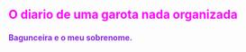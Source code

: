 <!DOCTYPE html>
<html lang="pt-br">
<h2> O diario de uma garota nada organizada </h2>
    <h4> <p> Bagunceira e o meu sobrenome. </p> <h4> 
   <style>
       h2{color:fuchsia}
        </style>
        <style> 
           h4{color:blueviolet}
        
        </style>
       
    <p>Esses dias eu estava jogando em meu computador escutando musica normalmente, certo? Mas em uma certa hora chegou em uma musica que eu nao aguentei levantei e comecei a dancar igual esse gatinho: </p>
        <p><img src= "images/gif-de-gatinho-dancando.gif" width="300" height="300"> </p>

  <h4> <p> E fiquei gritando la igual louca acredita!</p> </h4>
    
   <h4><p>"EU NASCI A DEZ MIL ANOS ATRAZ E NAO TEM NADA NESSE MUNDO QUE EU NAO SAIBA DEMAAIS!!</p> </h4>
<p> E ja nao basta esse dia vergonhoso ontem mesmo fiquei doida no jogo girando escutando Dancin, eu fiquei exatamente assim:</p>
        <p> <img src="images/nyan-cat.gif"> </p>
<h4><p> "DANCING, DANCIN ITS WHAT TO DOOO, DANCING ALL NIGHT I DOO!! DANCING ITS WHAT CLEAN MY SOUL!! </p> </h4>
        
    <p> ai gente pelo amor de deus ne, ate parece que tem formiga no bum bum!!</p>
        <p> Hoje eu fiquei mais parada doque morto no tumulo, cara eu tenho 12 anos estou prestes a fazer 13, eu tenho muita energia acumulada, nao consigo segurar,fala serio!!!</

